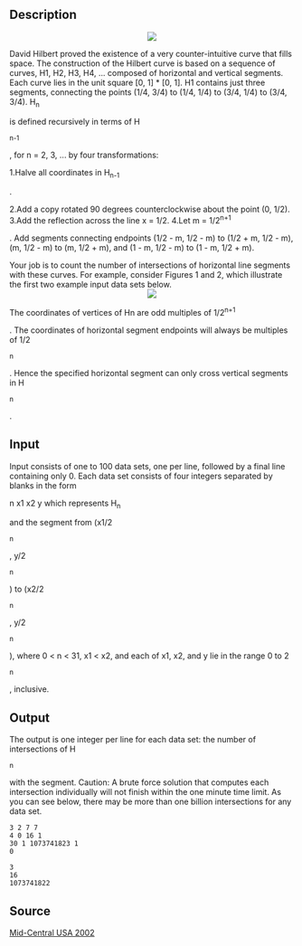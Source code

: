 <h2>Description</h2><center><img src="images/1246_1.jpg"></center><p>
</p>David Hilbert proved the existence of a very counter-intuitive curve that fills space. The construction of the Hilbert curve is based on a sequence of curves, H1, H2, H3, H4, ... composed of horizontal and vertical segments. Each curve lies in the unit square [0, 1] * [0, 1]. H1 contains just three segments, connecting the points (1/4, 3/4) to (1/4, 1/4) to (3/4, 1/4) to (3/4, 3/4). H<sub>n</sub><p> is defined recursively in terms of H</p><sub>n-1</sub><p>, for n = 2, 3, ... by four transformations: 
</p>
1.Halve all coordinates in H<sub>n-1</sub><p>. 
</p>2.Add a copy rotated 90 degrees counterclockwise about the point (0, 1/2). 
3.Add the reflection across the line x = 1/2. 
4.Let m = 1/2<sup>n+1</sup><p>. Add segments connecting endpoints (1/2 - m, 1/2 - m) to (1/2 + m, 1/2 - m), (m, 1/2 - m) to (m, 1/2 + m), and (1 - m, 1/2 - m) to (1 - m, 1/2 + m). 
</p>Your job is to count the number of intersections of horizontal line segments with these curves. For example, consider Figures 1 and 2, which illustrate the first two example input data sets below. 
<center><img src="images/1246_2.jpg"></center><p>
</p>The coordinates of vertices of Hn are odd multiples of 1/2<sup>n+1</sup><p>. The coordinates of horizontal segment endpoints will always be multiples of 1/2</p><sup>n</sup><p>. Hence the specified horizontal segment can only cross vertical segments in H</p><sub>n</sub><p>. 
</p><h2>Input</h2><p>Input consists of one to 100 data sets, one per line, followed by a final line containing only 0. Each data set consists of four integers separated by blanks in the form 
</p>n x1 x2 y
which represents H<sub>n</sub><p> and the segment from (x1/2</p><sup>n</sup><p>, y/2</p><sup>n</sup><p>) to (x2/2</p><sup>n</sup><p>, y/2</p><sup>n</sup><p>), where 0 &lt; n &lt; 31, x1 &lt; x2, and each of x1, x2, and y lie in the range 0 to 2</p><sup>n</sup><p>, inclusive. 
</p><h2>Output</h2><p>The output is one integer per line for each data set: the number of intersections of H</p><sub>n</sub><p> with the segment. Caution: A brute force solution that computes each intersection individually will not finish within the one minute time limit. As you can see below, there may be more than one billion intersections for any data set. 
</p><pre><code class="language-input1">3 2 7 7
4 0 16 1
30 1 1073741823 1
0</code></pre><pre><code class="language-output1">3
16
1073741822</code></pre><h2>Source</h2><a href="searchproblem?field=source&amp;key=Mid-Central+USA+2002">Mid-Central USA 2002</a>